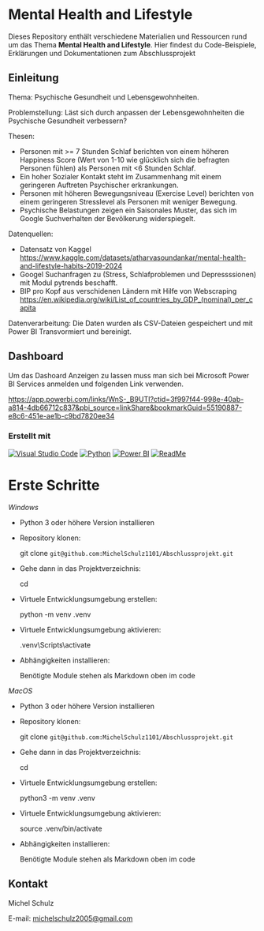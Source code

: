 
# Mental Health and Lifestyle

Dieses Repository enthält verschiedene Materialien und Ressourcen rund um das Thema
**Mental Health and Lifestyle**.
Hier findest du Code-Beispiele, Erklärungen und Dokumentationen zum Abschlussprojekt

## Einleitung

Thema: Psychische Gesundheit und Lebensgewohnheiten.

Problemstellung: 
Läst sich durch anpassen der Lebensgewohnheiten die Psychische Gesundheit verbessern?

Thesen: 
- Personen mit >= 7 Stunden Schlaf berichten von einem höheren Happiness Score (Wert von 1-10 wie glücklich sich die befragten Personen fühlen) als Personen mit <6 Stunden Schlaf.
- Ein hoher Sozialer Kontakt steht im Zusammenhang mit einem geringeren Auftreten Psychischer erkrankungen.
- Personen mit höheren Bewegungsniveau (Exercise Level) berichten von einem geringeren Stresslevel als Personen mit weniger Bewegung.
- Psychische Belastungen zeigen ein Saisonales Muster, das sich im Google Suchverhalten der Bevölkerung widerspiegelt.

Datenquellen:
- Datensatz von Kaggel https://www.kaggle.com/datasets/atharvasoundankar/mental-health-and-lifestyle-habits-2019-2024
- Googel Suchanfragen zu (Stress, Schlafproblemen und Depressssionen) mit Modul pytrends beschafft.
- BIP pro Kopf aus verschidenen Ländern mit Hilfe von Webscraping 
https://en.wikipedia.org/wiki/List_of_countries_by_GDP_(nominal)_per_capita

Datenverarbeitung: 
Die Daten wurden als CSV-Dateien gespeichert und mit Power BI Transvormiert und bereinigt.

## Dashboard

Um das Dashoard Anzeigen zu lassen muss man sich bei Microsoft Power BI Services anmelden und folgenden Link verwenden.

https://app.powerbi.com/links/WnS-_B9UTI?ctid=3f997f44-998e-40ab-a814-4db66712c837&pbi_source=linkShare&bookmarkGuid=55190887-e8c6-451e-ae1b-c9bd7820ee34

### Erstellt mit

[![Visual Studio Code](https://custom-icon-badges.demolab.com/badge/Visual%20Studio%20Code-0078d7.svg?logo=vsc&logoColor=white)](#)
[![Python](https://img.shields.io/badge/Python-3776AB?logo=python&logoColor=fff)](#)
[![Power BI](https://custom-icon-badges.demolab.com/badge/Power%20BI-F1C912?logo=power-bi&logoColor=fff)](#)
[![ReadMe](https://img.shields.io/badge/ReadMe-018EF5?logo=readme&logoColor=fff)](#)


# Erste Schritte

*Windows*

- Python 3 oder höhere Version installieren
- Repository klonen:
  
  git clone  `git@github.com:MichelSchulz1101/Abschlussprojekt.git` <Abschlussprojekt>
  
- Gehe dann in das Projektverzeichnis:
  
  cd <Abschlussprojekt>
  
- Virtuele Entwicklungsumgebung erstellen:
  
  python -m venv .venv
  
- Virtuele Entwicklungsumgebung aktivieren:
  
  .venv\Scripts\activate  
  
- Abhängigkeiten installieren:
  
  Benötigte Module stehen als Markdown oben im code
  

*MacOS*

- Python 3 oder höhere Version installieren
- Repository klonen:
  
  git clone  `git@github.com:MichelSchulz1101/Abschlussprojekt.git` <Abschlussprojekt>
  
- Gehe dann in das Projektverzeichnis:
  
  cd <Abschlussprojekt>
  
- Virtuele Entwicklungsumgebung erstellen:
  
  python3 -m venv .venv
  
- Virtuele Entwicklungsumgebung aktivieren:
  
  source .venv/bin/activate 
  
- Abhängigkeiten installieren:

  Benötigte Module stehen als Markdown oben im code

## Kontakt

Michel Schulz

E-mail: michelschulz2005@gmail.com
  
 












